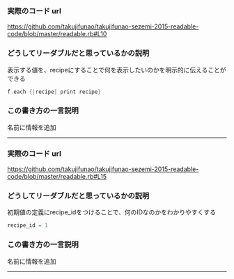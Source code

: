 ### 実際のコード url

https://github.com/takujifunao/takujifunao-sezemi-2015-readable-code/blob/master/readable.rb#L10


### どうしてリーダブルだと思っているかの説明

表示する値を、recipeにすることで何を表示したいのかを明示的に伝えることができる

```c
f.each {|recipe| print recipe}
```


### この書き方の一言説明

名前に情報を追加

_____________________________________________________


### 実際のコード url

https://github.com/takujifunao/takujifunao-sezemi-2015-readable-code/blob/master/readable.rb#L15


### どうしてリーダブルだと思っているかの説明

初期値の定義にrecipe_idをつけることで、何のIDなのかをわかりやすくする

```c
recipe_id = 1
```


### この書き方の一言説明

名前に情報を追加

_____________________________________________________